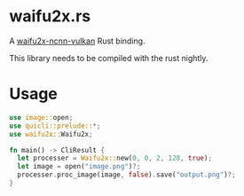 # waifu2x.rs

A [waifu2x-ncnn-vulkan](https://github.com/nihui/waifu2x-ncnn-vulkan) Rust binding.

This library needs to be compiled with the rust nightly.

# Usage

```rust
use image::open;
use quicli::prelude::*;
use waifu2x::Waifu2x;

fn main() -> CliResult {
  let processer = Waifu2x::new(0, 0, 2, 128, true);
  let image = open("image.png")?;
  processer.proc_image(image, false).save("output.png")?;
}
```
